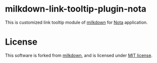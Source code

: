 # milkdown-link-tooltip-plugin-nota

This is customized link tooltip module of [milkdown](https://milkdown.dev/) for [Nota](https://www.nota-sync.com/) application.
# License

This software is forked from [milkdown](https://github.com/Milkdown/milkdown), and is licensed under [MIT license](https://github.com/SNKK62/milkdown-link-tooltip-plugin-nota/blob/main/LICENSE).
